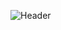 ![Header](https://cdn.bsky.app/img/banner/plain/did:plc:cymrl7e4srhp3s3ptlkypnol/bafkreicdh7taqtvmacgjv2hdwjbxnlykgsvewksjilawf2xwfrf75fjsr4@jpeg)

<!---
- 👋 Hi, I’m @pablofogliazza
- 👀 I’m interested in ...
- 🌱 I’m currently learning ...
- 💞️ I’m looking to collaborate on ...
- 📫 How to reach me ...

pablofogliazza/pablofogliazza is a ✨ special ✨ repository because its `README.md` (this file) appears on your GitHub profile.
You can click the Preview link to take a look at your changes.
--->
